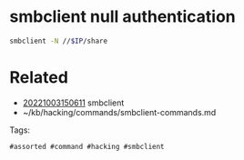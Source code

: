 # smbclient null authentication
```bash
smbclient -N //$IP/share
```

# Related

- [20221003150611](/zet/20221003150611/README.md) smbclient
- ~/kb/hacking/commands/smbclient-commands.md

Tags:

    #assorted #command #hacking #smbclient
